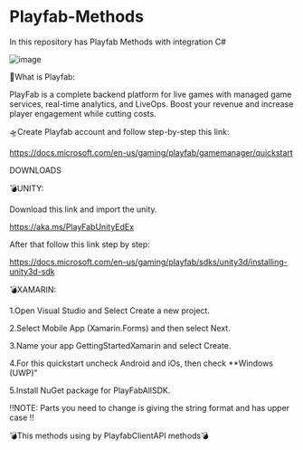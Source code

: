 # Playfab-Methods
In this repository has Playfab Methods with integration C#


![image](https://user-images.githubusercontent.com/75094927/142860624-1422581a-ada9-445e-aef4-120140b7114a.png)

🎈What is Playfab: 
  
 PlayFab is a complete backend platform for live games with managed game services, real-time analytics, and LiveOps. Boost your revenue and increase player engagement while cutting costs.


🛸Create Playfab account and follow step-by-step this link:

https://docs.microsoft.com/en-us/gaming/playfab/gamemanager/quickstart


DOWNLOADS

💣UNITY:

Download this link and import the unity.

https://aka.ms/PlayFabUnityEdEx

After that follow this link step by step: 

https://docs.microsoft.com/en-us/gaming/playfab/sdks/unity3d/installing-unity3d-sdk


💣XAMARIN:

1.Open Visual Studio and Select Create a new project.

2.Select Mobile App (Xamarin.Forms) and then select Next.

3.Name your app GettingStartedXamarin and select Create.

4.For this quickstart uncheck Android and iOs, then check **Windows (UWP)"

5.Install NuGet package for PlayFabAllSDK.



‼️NOTE: Parts you need to change is  giving the string format and has upper case ‼️


💣This methods using by PlayfabClientAPI methods💣


